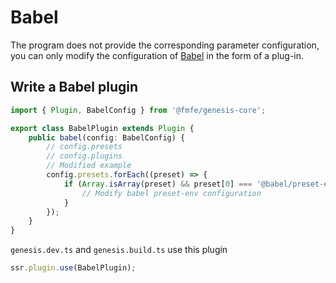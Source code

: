 # Babel
The program does not provide the corresponding parameter configuration, you can only modify the configuration of [Babel](https://www.babeljs.cn/) in the form of a plug-in.

## Write a Babel plugin
```ts
import { Plugin, BabelConfig } from '@fmfe/genesis-core';

export class BabelPlugin extends Plugin {
    public babel(config: BabelConfig) {
        // config.presets
        // config.plugins
        // Modified example
        config.presets.forEach((preset) => {
            if (Array.isArray(preset) && preset[0] === '@babel/preset-env') {
                // Modify babel preset-env configuration
            }
        });
    }
}
```
`genesis.dev.ts` and `genesis.build.ts` use this plugin
```ts
ssr.plugin.use(BabelPlugin);
```